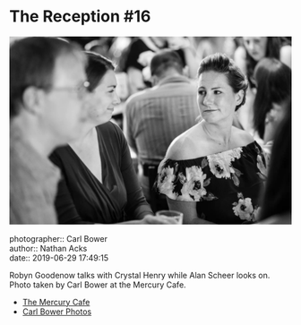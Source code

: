 # The Reception #16

![Robyn Goodenow talks with Crystal Henry](assets/2019-06-29-set-3-the-reception-16.webp)

photographer:: Carl Bower  
author:: Nathan Acks  
date:: 2019-06-29 17:49:15

Robyn Goodenow talks with Crystal Henry while Alan Scheer looks on. Photo taken by Carl Bower at the Mercury Cafe.

* [The Mercury Cafe](http://mercurycafe.com)
* [Carl Bower Photos](https://carlbowerphotos.com)
